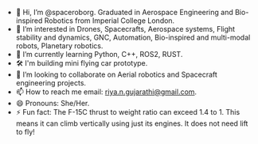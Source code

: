 - 👋 Hi, I’m @spaceroborg. Graduated in Aerospace Engineering and Bio-inspired Robotics from Imperial College London.
- 👀 I’m interested in Drones, Spacecrafts, Aerospace systems, Flight stability and dynamics, GNC, Automation, Bio-inspired and multi-modal robots, Planetary robotics.
- 🌱 I’m currently learning Python, C++, ROS2, RUST.
- 🛠️ I'm building mini flying car prototype.
- 💞️ I’m looking to collaborate on Aerial robotics and Spacecraft engineering projects.
- 📫 How to reach me email: riya.n.gujarathi@gmail.com.
- 😄 Pronouns: She/Her.
- ⚡ Fun fact: The F-15C thrust to weight ratio can exceed 1.4 to 1. This means it can climb vertically using just its engines. It does not need lift to fly!

<!---
spaceroborg/spaceroborg is a ✨ special ✨ repository because its `README.md` (this file) appears on your GitHub profile.
You can click the Preview link to take a look at your changes.
--->
